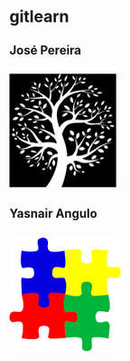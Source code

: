 # gitlearn

## José Pereira
## <img src="icons/jose.jpeg" height="200px" title="José Pereira">

## Yasnair Angulo
## <img src="icons/yasnair.jpeg" height="200px" title="Yasnair Angulo">
